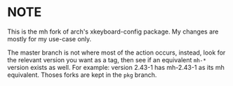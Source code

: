 # NOTE

This is the mh fork of arch's xkeyboard-config package. My changes are mostly
for my use-case only.

The master branch is not where most of the action occurs, instead, look for the
relevant version you want as a tag, then see if an equivalent `mh-*` version
exists as well. For example: version 2.43-1 has mh-2.43-1 as its mh equivalent.
Thoses forks are kept in the `pkg` branch.
